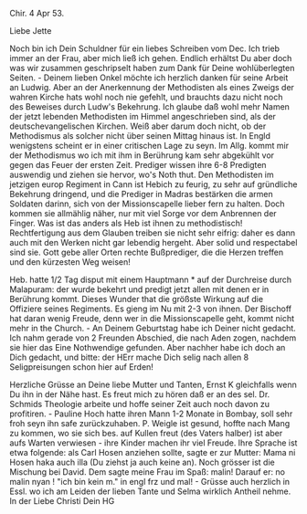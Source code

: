  Chir. 4 Apr 53.

Liebe Jette

Noch bin ich Dein Schuldner für ein liebes Schreiben vom Dec. Ich trieb immer an der Frau, aber mich ließ ich gehen. Endlich erhältst Du aber doch was wir zusammen geschripselt haben zum Dank für Deine wohlüberlegten Seiten. - Deinem lieben Onkel möchte ich herzlich danken für seine Arbeit an Ludwig. Aber an der Anerkennung der Methodisten als eines Zweigs der wahren Kirche hats wohl noch nie gefehlt, und brauchts dazu nicht noch des Beweises durch Ludw's Bekehrung. Ich glaube daß wohl mehr Namen der jetzt lebenden Methodisten im Himmel angeschrieben sind, als der deutschevangelischen Kirchen. Weiß aber darum doch nicht, ob der Methodismus als solcher nicht über seinen Mittag hinaus ist. In Engld wenigstens scheint er in einer critischen Lage zu seyn. Im Allg. kommt mir der Methodismus wo ich mit ihm in Berührung kam sehr abgekühlt vor gegen das Feuer der ersten Zeit. Prediger wissen ihre 6-8 Predigten auswendig und ziehen sie hervor, wo's Noth thut. Den Methodisten im jetzigen europ Regiment in Cann ist Hebich zu feurig, zu sehr auf gründliche Bekehrung dringend, und die Prediger in Madras bestärken die armen Soldaten darinn, sich von der Missionscapelle lieber fern zu halten. Doch kommen sie allmählig näher, nur mit viel Sorge vor dem Anbrennen der Finger. Was ist das anders als Heb ist ihnen zu methodistisch! Rechtfertigung aus dem Glauben treiben sie nicht sehr eifrig: daher es dann auch mit den Werken nicht gar lebendig hergeht. Aber solid und respectabel sind sie. Gott gebe aller Orten rechte Bußprediger, die die Herzen treffen und den kürzesten Weg weisen!

Heb. hatte 1/2 Tag disput mit einem Hauptmann <Sweet>* auf der Durchreise durch Malapuram: der wurde bekehrt und predigt jetzt allen mit denen er in Berührung kommt. Dieses Wunder that die größste Wirkung auf die Offiziere seines Regiments. Es gieng im Nu mit 2-3 von ihnen. Der Bischoff hat daran wenig Freude, denn wer in die Missionscapelle geht, kommt nicht mehr in the Church. - An Deinem Geburtstag habe ich Deiner nicht gedacht. Ich nahm gerade von 2 Freunden Abschied, die nach Aden zogen, nachdem sie hier das Eine Nothwendige gefunden. Aber nachher habe ich doch an Dich gedacht, und bitte: der HErr mache Dich selig nach allen 8 Seligpreisungen schon hier auf Erden!

Herzliche Grüsse an Deine liebe Mutter und Tanten, Ernst K gleichfalls wenn Du ihn in der Nähe hast. Es freut mich zu hören daß er an des sel. Dr. Schmids Theologie arbeite und hoffe seiner Zeit auch noch davon zu profitiren. - Pauline Hoch hatte ihren Mann 1-2 Monate in Bombay, soll sehr froh seyn ihn safe zurückzuhaben. P. Weigle ist gesund, hoffte nach Mang zu kommen, wo sie sich bes. auf Kullen freut (des Vaters halber) ist aber aufs Warten verwiesen - ihre Kinder machen ihr viel Freude. Ihre Sprache ist etwa folgende: als Carl Hosen anziehen sollte, sagte er zur Mutter: Mama ni <Du> Hosen haka <anziehen> auch illa <nicht> (Du ziehst ja auch keine an). Noch grösser ist die Mischung bei David. Dem sagte meine Frau im Spaß: malin! Darauf er: no malin nyan <ich>! "ich bin kein m." in engl frz und mal! - Grüsse auch herzlich in Essl. wo ich am Leiden der lieben Tante und Selma wirklich Antheil nehme.
In der Liebe Christi
 Dein HG

